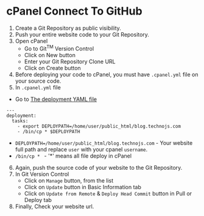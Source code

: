 # cPanel Connect To GitHub

1. Create a Git Repository as public visibility.
2. Push your entire website code to your Git Repository.
3. Open cPanel
   - Go to Git<sup>TM</sup> Version Control
   - Click on New button
   - Enter your Git Repository Clone URL
   - Click on Create button
4. Before deploying your code to cPanel, you must have `.cpanel.yml` file on your source code.
5. In `.cpanel.yml` file

- Go to [The deployment YAML file](https://docs.cpanel.net/knowledge-base/web-services/guide-to-git-deployment/#deploy-individual-files)

```
---
deployment:
  tasks:
    - export DEPLOYPATH=/home/user/public_html/blog.technojs.com
    - /bin/cp * $DEPLOYPATH
```

- `DEPLOYPATH=/home/user/public_html/blog.technojs.com` - Your website full path and replace `user` with your cpanel `username`.
- `/bin/cp * ` - '\*' means all file deploy in cPanel

6. Again, push the source code of your website to the Git Repository.
7. In Git Version Control
   - Click on `Manage` button, from the list
   - Click on `Update` button in Basic Information tab
   - Click on `Update from Remote` & `Deploy Head Commit` button in Pull or Deploy tab
8. Finally, Check your website url.
